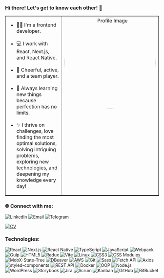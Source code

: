 <div align="start">

### Hi there! Let's get to know each other! 👋
  <table border="none">
    <tr>
      <td>
        <ul>
          <li>👩‍💻 I'm a frontend developer.</li>
          <br/>
          <li> 💻 I work with React, Next.js, and React Native.</li> <br/>
          <li>💃 Cheerful, active, and a team player.</li> <br/>
          <li> 🚀 Always learning new things because perfection has no limits.</li> <br/>
          <li> ✨ I thrive on challenges, love finding the most optimal solutions, solving intriguing problems, exploring new technologies, and deepening my knowledge every day!</li>
        </ul>
      </td>
      <td style="text-align: center; vertical-align: top;">
        <img src="https://ih1.redbubble.net/image.5292131909.9696/st,small,507x507-pad,600x600,f8f8f8.u4.jpg" alt="Profile Image" style="width: 300px; border-radius: 50%;" />
      </td>
    </tr>
  </table>
</div>



### 🌐 Connect with me:  
[![LinkedIn](https://img.shields.io/badge/-LinkedIn-0077B5?style=flat&logo=linkedin&logoColor=white)](https://www.linkedin.com/in/diana-tuz12/)
[![Email](https://img.shields.io/badge/-Email-D14836?style=flat&logo=gmail&logoColor=white)](mailto:dianatuz12@gmail.com)  [![Telegram](https://img.shields.io/badge/-Telegram-2CA5E0?style=flat&logo=telegram&logoColor=white)](https://t.me/diana_tuz)


[![CV](https://img.shields.io/badge/-View_CV-FF5733?style=flat&logo=adobeacrobatreader&logoColor=white)](https://drive.google.com/file/d/1SRGuv3_kyxIHnOS4k5zAXDUkWB1dvXYT/view?usp=sharing)



### Technologies:
![React](https://img.shields.io/badge/-React-61DAFB?style=flat&logo=react&logoColor=white)
![Next.js](https://img.shields.io/badge/-Next.js-000000?style=flat&logo=next.js&logoColor=white)
![React Native](https://img.shields.io/badge/-React_Native-61DAFB?style=flat&logo=react&logoColor=white)
![TypeScript](https://img.shields.io/badge/-TypeScript-007ACC?style=flat&logo=typescript&logoColor=white)
![JavaScript](https://img.shields.io/badge/-JavaScript-F7DF1E?style=flat&logo=javascript&logoColor=black)
![Webpack](https://img.shields.io/badge/-Webpack-8DD6F9?style=flat&logo=webpack&logoColor=black)
![Gulp](https://img.shields.io/badge/-Gulp-CF4647?style=flat&logo=gulp&logoColor=white)
![HTML5](https://img.shields.io/badge/-HTML5-E34F26?style=flat&logo=html5&logoColor=white)
![Redux](https://img.shields.io/badge/-Redux-764ABC?style=flat&logo=redux&logoColor=white)
![Vite](https://img.shields.io/badge/-Vite-646CFF?style=flat&logo=vite&logoColor=white)
![Linux](https://img.shields.io/badge/-Linux-FCC624?style=flat&logo=linux&logoColor=black)
![CSS3](https://img.shields.io/badge/-CSS3-1572B6?style=flat&logo=css3&logoColor=white)
![CSS Modules](https://img.shields.io/badge/-CSS_Modules-1572B6?style=flat&logo=css3&logoColor=white)
![MobX-State-Tree](https://img.shields.io/badge/-MobX--State--Tree-FF9955?style=flat&logo=mobx&logoColor=white)
![DBeaver](https://img.shields.io/badge/-DBeaver-3776AB?style=flat&logo=datagrip&logoColor=white)
![AWS](https://img.shields.io/badge/-AWS-232F3E?style=flat&logo=amazonaws&logoColor=white)
![Git](https://img.shields.io/badge/-Git-F05032?style=flat&logo=git&logoColor=white)
![Sass](https://img.shields.io/badge/-Sass-CC6699?style=flat&logo=sass&logoColor=white)
![Fetch API](https://img.shields.io/badge/-Fetch_API-5A29E4?style=flat)
![Axios](https://img.shields.io/badge/-Axios-5A29E4?style=flat)
![styled-components](https://img.shields.io/badge/-styled--components-DB7093?style=flat&logo=styled-components&logoColor=white)
![REST API](https://img.shields.io/badge/-REST_API-02569B?style=flat&logo=api&logoColor=white)
![Docker](https://img.shields.io/badge/-Docker-2496ED?style=flat&logo=docker&logoColor=white)
![OOP](https://img.shields.io/badge/-OOP-007ACC?style=flat)
![Node.js](https://img.shields.io/badge/-Node.js-339933?style=flat&logo=node.js&logoColor=white)
![WordPress](https://img.shields.io/badge/-WordPress-21759B?style=flat&logo=wordpress&logoColor=white)
![Storybook](https://img.shields.io/badge/-Storybook-FF4785?style=flat&logo=storybook&logoColor=white)
![Jira](https://img.shields.io/badge/-Jira-0052CC?style=flat&logo=jira&logoColor=white)
![Scrum](https://img.shields.io/badge/-Scrum-0052CC?style=flat)
![Kanban](https://img.shields.io/badge/-Kanban-0052CC?style=flat)
![GitHub](https://img.shields.io/badge/-GitHub-181717?style=flat&logo=github&logoColor=white)
![BitBucket](https://img.shields.io/badge/-BitBucket-0052CC?style=flat&logo=bitbucket&logoColor=white)

